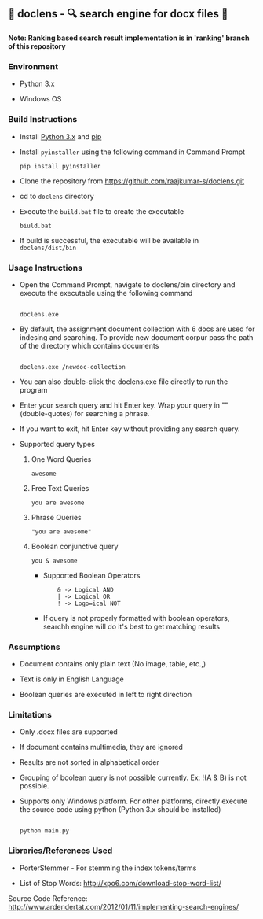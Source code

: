 ## :star2: doclens - :mag: search engine for docx files :star2:

#### Note: Ranking based search result implementation is in 'ranking' branch of this repository

### Environment

- Python 3.x

- Windows OS

### Build Instructions
- Install [Python 3.x](https://www.python.org/downloads/) and [pip](https://pip.pypa.io/en/stable/installing/#do-i-need-to-install-pip)

- Install `pyinstaller` using the following command in Command Prompt
    ```
    pip install pyinstaller
    ```

- Clone the repository from https://github.com/raajkumar-s/doclens.git

- cd to `doclens` directory

- Execute the `build.bat` file to create the executable
    ```
    biuld.bat
    ```

- If build is successful, the executable will be available in `doclens/dist/bin`


### Usage Instructions

- Open the Command Prompt, navigate to doclens/bin directory and execute the executable using the following command

  ```

  doclens.exe

  ```

- By default, the assignment document collection with 6 docs are used for indesing and searching. To provide new document corpur pass the path of the directory which contains documents

  ```

  doclens.exe /newdoc-collection

  ```

- You can also double-click the doclens.exe file directly to run the program

- Enter your search query and hit Enter key. Wrap your query in "" (double-quotes) for searching a phrase.

- If you want to exit, hit Enter key without providing any search query.

- Supported query types

  1) One Word Queries

      ```
      awesome
      ```

  2) Free Text Queries

      ```
      you are awesome
      ```

  3) Phrase Queries

      ```
      "you are awesome"
      ```
  4) Boolean conjunctive query

      ```
      you & awesome
      ```
        - Supported Boolean Operators
            ```
                & -> Logical AND
                | -> Logical OR
                ! -> Logo=ical NOT
            ```
        - If query is not properly formatted with boolean operators, searchh engine will do it's best to get matching results


### Assumptions

- Document contains only plain text (No image, table, etc.,)

- Text is only in English Language

- Boolean queries are executed in left to right direction  

### Limitations

- Only .docx files are supported

- If document contains multimedia, they are ignored

- Results are not sorted in alphabetical order

- Grouping of boolean query is not possible currently. Ex: !(A & B) is not possible.

- Supports only Windows platform. For other platforms, directly execute the source code using python (Python 3.x should be installed)

  ```

  python main.py

  ```


### Libraries/References Used

- PorterStemmer - For stemming the index tokens/terms

- List of Stop Words: http://xpo6.com/download-stop-word-list/

Source Code Reference: http://www.ardendertat.com/2012/01/11/implementing-search-engines/ 
